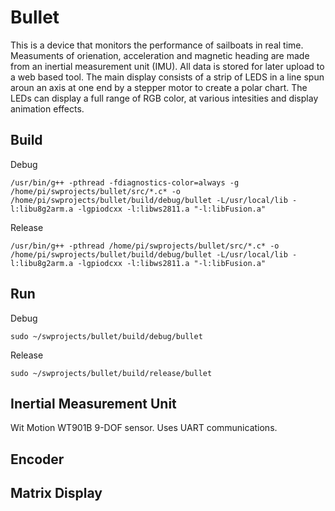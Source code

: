 # Bullet
This is a device that monitors the  performance of sailboats in real time. Measuments of orienation, acceleration and magnetic heading are made from an inertial measurement unit (IMU). All data is stored for later upload to a web based tool. The main display consists of a strip of LEDS in a line spun aroun an axis at one end by a stepper motor to create a polar chart. The LEDs can display a full range of RGB color, at various intesities and display animation effects.
## Build 

Debug

``
/usr/bin/g++ -pthread -fdiagnostics-color=always -g /home/pi/swprojects/bullet/src/*.c* -o /home/pi/swprojects/bullet/build/debug/bullet -L/usr/local/lib -l:libu8g2arm.a -lgpiodcxx -l:libws2811.a "-l:libFusion.a"
``

Release

``
/usr/bin/g++ -pthread /home/pi/swprojects/bullet/src/*.c* -o /home/pi/swprojects/bullet/build/debug/bullet -L/usr/local/lib -l:libu8g2arm.a -lgpiodcxx -l:libws2811.a "-l:libFusion.a"
``

## Run 

Debug

``
sudo ~/swprojects/bullet/build/debug/bullet
``

Release

``
sudo ~/swprojects/bullet/build/release/bullet
``





## Inertial Measurement Unit
Wit Motion WT901B 9-DOF sensor. Uses UART communications.
## Encoder

## Matrix Display


